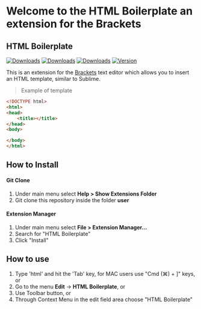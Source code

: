 # Welcome to the HTML Boilerplate an extension for the Brackets


## HTML Boilerplate 

[![Downloads](https://badges.ml/brackets-html-boilerplate/total.svg)](https://brackets-extension-badges.github.io#brackets-html-boilerplate)
[![Downloads](https://badges.ml/brackets-html-boilerplate/week.svg)](https://brackets-extension-badges.github.io#brackets-html-boilerplate)
[![Downloads](https://badges.ml/brackets-html-boilerplate/day.svg)](https://brackets-extension-badges.github.io#brackets-html-boilerplate)
[![Version](https://badges.ml/brackets-html-boilerplate/version.svg)](https://brackets-extension-badges.github.io#brackets-html-boilerplate)

This is an extension for the [Brackets](http://brackets.io/ "Homepage of Brackets") text editor which allows you to insert an HTML template, similar to Sublime. 

> Example of template

```html
<!DOCTYPE html>
<html>
<head>
    <title></title>
</head>
<body>

</body>
</html>
```

## How to Install

#### Git Clone

1. Under main menu select **Help > Show Extensions Folder**
2. Git clone this repository inside the folder **user**

#### Extension Manager

1. Under main menu select **File > Extension Manager...**
2. Search for "HTML Boilerplate"
3. Click "Install"

## How to use

1. Type 'html' and hit the 'Tab' key, for MAC users use "Cmd (⌘) + ]" keys, or
2. Go to the menu **Edit** -> **HTML Boilerplate**, or
3. Use Toolbar button, or
4. Through Context Menu in the edit field area choose "HTML Boilerplate"
